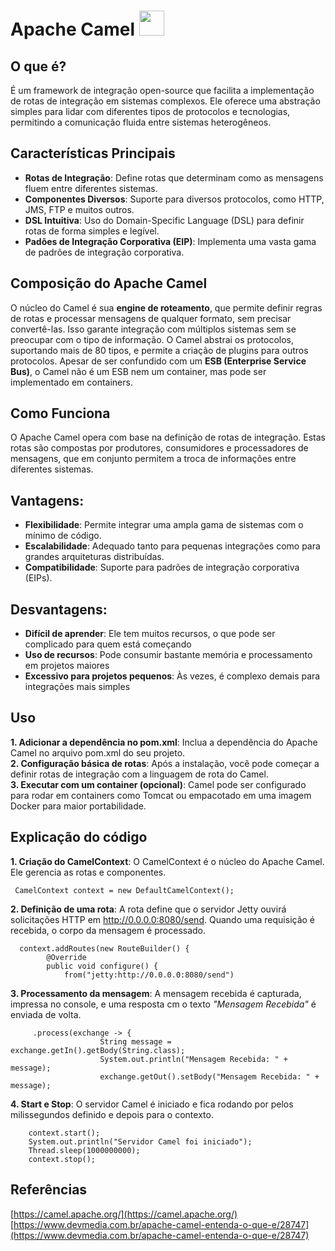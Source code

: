 # Apache Camel <img src="https://static-00.iconduck.com/assets.00/apache-camel-icon-2048x2048-63ht0ese.png" width="40" height="40"/>

## O que é?
É um framework de integração open-source que facilita a implementação de rotas de integração em sistemas complexos. Ele oferece uma abstração simples para lidar com diferentes tipos de protocolos e tecnologias, permitindo a comunicação fluida entre sistemas heterogêneos. 

## Características Principais
- **Rotas de Integração**: Define rotas que determinam como as mensagens fluem entre diferentes sistemas.
- **Componentes Diversos**: Suporte para diversos protocolos, como HTTP, JMS, FTP e muitos outros.
- **DSL Intuitiva**: Uso do Domain-Specific Language (DSL) para definir rotas de forma simples e legível.
- **Padões de Integração Corporativa (EIP)**: Implementa uma vasta gama de padrões de integração corporativa.

## Composição do Apache Camel
O núcleo do Camel é sua **engine de roteamento**, que permite definir regras de rotas e processar mensagens de qualquer formato, sem precisar convertê-las. Isso garante integração com múltiplos sistemas sem se preocupar com o tipo de informação. O Camel abstrai os protocolos, suportando mais de 80 tipos, e permite a criação de plugins para outros protocolos.
Apesar de ser confundido com um **ESB (Enterprise Service Bus)**, o Camel não é um ESB nem um container, mas pode ser implementado em containers. 

## Como Funciona
  O Apache Camel opera com base na definição de rotas de integração. Estas rotas são compostas por produtores, consumidores e processadores de mensagens, que em conjunto permitem a troca de informações entre diferentes sistemas. 

## Vantagens: 
- **Flexibilidade**: Permite integrar uma ampla gama de sistemas com o mínimo de código.
- **Escalabilidade**: Adequado tanto para pequenas integrações como para grandes arquiteturas distribuídas.
- **Compatibilidade**: Suporte para padrões de integração corporativa (EIPs).

## Desvantagens:
- **Difícil de aprender**: Ele tem muitos recursos, o que pode ser complicado para quem está começando
- **Uso de recursos**: Pode consumir bastante memória e processamento em projetos maiores
- **Excessivo para projetos pequenos**: Às vezes, é complexo demais para integrações mais simples

## Uso
**1. Adicionar a dependência no pom.xml**: Inclua a dependência do Apache Camel no arquivo pom.xml do seu projeto.  
**2. Configuração básica de rotas**: Após a instalação, você pode começar a definir rotas de integração com a linguagem de rota do Camel.  
**3. Executar com um container (opcional)**: Camel pode ser configurado para rodar em containers como Tomcat ou empacotado em uma imagem Docker para maior portabilidade.  

## Explicação do código 
**1. Criação do CamelContext**: O CamelContext é o núcleo do Apache Camel. Ele gerencia as rotas e componentes. 

     CamelContext context = new DefaultCamelContext();
     
**2. Definição de uma rota**: A rota define que o servidor Jetty ouvirá solicitações HTTP em http://0.0.0.0:8080/send. Quando uma requisição é recebida, o corpo da mensagem é processado.

      context.addRoutes(new RouteBuilder() {
            @Override
            public void configure() {
                from("jetty:http://0.0.0.0:8080/send")
                
**3. Processamento da mensagem**: A mensagem recebida é capturada, impressa no console, e uma resposta cm o texto *"Mensagem Recebida"* é enviada de volta.

         .process(exchange -> {
                        String message = exchange.getIn().getBody(String.class);
                        System.out.println("Mensagem Recebida: " + message);
                        exchange.getOut().setBody("Mensagem Recebida: " + message);
                        
**4. Start e Stop**: O servidor Camel é iniciado e fica rodando por pelos milissegundos definido e depois para o contexto. 

        context.start();
        System.out.println("Servidor Camel foi iniciado");
        Thread.sleep(1000000000);
        context.stop();

## Referências  
[https://camel.apache.org/](https://camel.apache.org/)  
[https://www.devmedia.com.br/apache-camel-entenda-o-que-e/28747](https://www.devmedia.com.br/apache-camel-entenda-o-que-e/28747)




